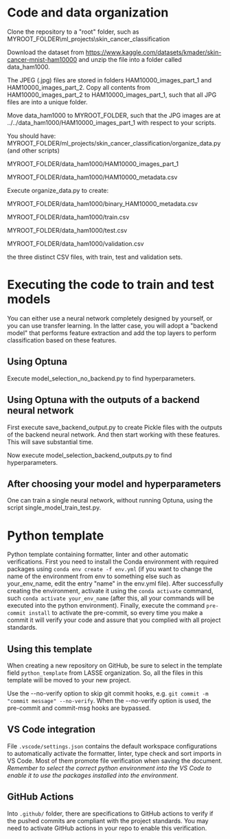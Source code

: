 # Code and data organization

Clone the repository to a "root" folder, such as
MYROOT_FOLDER\ml_projects\skin_cancer_classification

Download the dataset from
https://www.kaggle.com/datasets/kmader/skin-cancer-mnist-ham10000
and unzip the file into a folder called data_ham1000.

The JPEG (.jpg) files are stored in folders HAM10000_images_part_1 and
HAM10000_images_part_2. Copy all contents from HAM10000_images_part_2 to
HAM10000_images_part_1, such that all JPG files are into a unique folder.

Move data_ham1000 to MYROOT_FOLDER, such that the JPG images
are at ../../data_ham1000/HAM10000_images_part_1 with respect to your
scripts.

You should have:
MYROOT_FOLDER/ml_projects/skin_cancer_classification/organize_data.py (and other scripts)

MYROOT_FOLDER/data_ham1000/HAM10000_images_part_1

MYROOT_FOLDER/data_ham1000/HAM10000_metadata.csv

Execute organize_data.py to create:

MYROOT_FOLDER/data_ham1000/binary_HAM10000_metadata.csv

MYROOT_FOLDER/data_ham1000/train.csv

MYROOT_FOLDER/data_ham1000/test.csv

MYROOT_FOLDER/data_ham1000/validation.csv

the three distinct CSV files, with train, test and validation sets.

# Executing the code to train and test models

You can either use a neural network completely designed by yourself, or you can use transfer learning. In the latter case, you will adopt a "backend model" that performs feature extraction and add the top layers to perform classification based on these features.

## Using Optuna

Execute model_selection_no_backend.py to find hyperparameters.

## Using Optuna with the outputs of a backend neural network

First execute save_backend_output.py to create Pickle files with the outputs of the backend neural network. And then start working with these features. This will save substantial time.

Now execute model_selection_backend_outputs.py to find hyperparameters.

## After choosing your model and hyperparameters

One can train a single neural network, without running Optuna, using the script
single_model_train_test.py.

# Python template

Python template containing formatter, linter and other automatic verifications. First you need to install the Conda environment with required packages using `conda env create -f env.yml` (if you want to change the name of the environment from env to something else such as your_env_name, edit the entry "name" in the env.yml file). After successfully creating the environment, activate it using the `conda activate` command, such `conda activate your_env_name` (after this, all your commands will be executed into the python environment). Finally, execute the command 
`pre-commit install` to activate the pre-commit, so every time you make a commit it will verify your code and assure that you complied with all project standards.

## Using this template

When creating a new repository on GitHub, be sure to select in the template field `python_template` from LASSE organization. So, all the files in this template will be moved to your new project.

Use the --no-verify option to skip git commit hooks, e.g. ``git commit -m "commit message" --no-verify``. When the --no-verify option is used, the pre-commit and commit-msg hooks are bypassed.

## VS Code integration

File `.vscode/settings.json` contains the default workspace configurations to automatically activate the formatter, linter, type check and sort imports in VS Code. Most of them promote file verification when saving the document. *Remember to select the correct python environment into the VS Code to enable it to use the packages installed into the environment*.

## GitHub Actions

Into `.github/` folder, there are specifications to GitHub actions to verify if the pushed commits are compliant with the project standards. You may need to activate GitHub actions in your repo to enable this verification.
